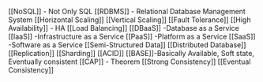 [[NoSQL]] - Not Only SQL
[[RDBMS]] - Relational Database Management System
[[Horizontal Scaling]]
[[Vertical Scaling]]
[[Fault Tolerance]]
[[High Availability]] - HA
[[Load Balancing]] 
[[DBaaS]] -Database as a Service
[[IaaS]] -Infrastructure as a Service
[[PaaS]] -Platform as a Service
[[SaaS]] -Software as a Service
[[Semi-Structured Data]]
[[Distributed Database]]
[[Replication]] 
[[Sharding]]
[[ACID]]
[[BASE]]-Basically Available, Soft state, Eventually consistent
[[CAP]] - Theorem
[[Strong Consistency]]
[[Eventual Consistency]]